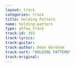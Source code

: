 ```yaml
---
layout: track
categories: track
title: Holding Pattern
name: holding-pattern
type: ahfow_track
track-id: 383
track-lyrics: 
track-guitar: 
track-author: Dean Wareham
track-sort: "HOLDING PATTERN"
track-original: 
---
```

